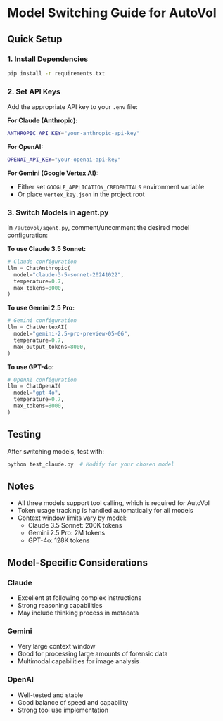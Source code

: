 # Model Switching Guide for AutoVol

## Quick Setup

### 1. Install Dependencies
```bash
pip install -r requirements.txt
```

### 2. Set API Keys

Add the appropriate API key to your `.env` file:

**For Claude (Anthropic):**
```bash
ANTHROPIC_API_KEY="your-anthropic-api-key"
```

**For OpenAI:**
```bash
OPENAI_API_KEY="your-openai-api-key"
```

**For Gemini (Google Vertex AI):**
- Either set `GOOGLE_APPLICATION_CREDENTIALS` environment variable
- Or place `vertex_key.json` in the project root

### 3. Switch Models in agent.py

In `/autovol/agent.py`, comment/uncomment the desired model configuration:

**To use Claude 3.5 Sonnet:**
```python
# Claude configuration
llm = ChatAnthropic(
  model="claude-3-5-sonnet-20241022",
  temperature=0.7,
  max_tokens=8000,
)
```

**To use Gemini 2.5 Pro:**
```python
# Gemini configuration
llm = ChatVertexAI(
  model="gemini-2.5-pro-preview-05-06",
  temperature=0.7,
  max_output_tokens=8000,
)
```

**To use GPT-4o:**
```python
# OpenAI configuration
llm = ChatOpenAI(
  model="gpt-4o",
  temperature=0.7,
  max_tokens=8000,
)
```

## Testing

After switching models, test with:
```bash
python test_claude.py  # Modify for your chosen model
```

## Notes

- All three models support tool calling, which is required for AutoVol
- Token usage tracking is handled automatically for all models
- Context window limits vary by model:
  - Claude 3.5 Sonnet: 200K tokens
  - Gemini 2.5 Pro: 2M tokens
  - GPT-4o: 128K tokens

## Model-Specific Considerations

### Claude
- Excellent at following complex instructions
- Strong reasoning capabilities
- May include thinking process in metadata

### Gemini
- Very large context window
- Good for processing large amounts of forensic data
- Multimodal capabilities for image analysis

### OpenAI
- Well-tested and stable
- Good balance of speed and capability
- Strong tool use implementation